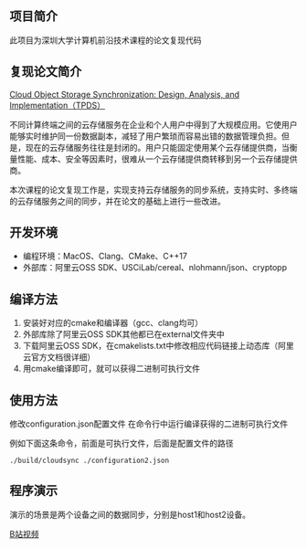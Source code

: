 ## 项目简介
此项目为深圳大学计算机前沿技术课程的论文复现代码

## 复现论文简介
[Cloud Object Storage Synchronization: Design, Analysis, and Implementation（TPDS）](https://ieeexplore.ieee.org/abstract/document/9802905)

不同计算终端之间的云存储服务在企业和个人用户中得到了大规模应用。它使用户能够实时维护同一份数据副本，减轻了用户繁琐而容易出错的数据管理负担。但是，现在的云存储服务往往是封闭的。用户只能固定使用某个云存储提供商，当衡量性能、成本、安全等因素时，很难从一个云存储提供商转移到另一个云存储提供商。

​本次课程的论文复现工作是，实现支持云存储服务的同步系统，支持实时、多终端的云存储服务之间的同步，并在论文的基础上进行一些改进。

## 开发环境
- 编程环境：MacOS、Clang、CMake、C++17
- 外部库：阿里云OSS SDK、USCiLab/cereal、nlohmann/json、cryptopp

## 编译方法
1. 安装好对应的cmake和编译器（gcc、clang均可）
2. 外部库除了阿里云OSS SDK其他都已在external文件夹中
3. 下载阿里云OSS SDK，在cmakelists.txt中修改相应代码链接上动态库（阿里云官方文档很详细）
4. 用cmake编译即可，就可以获得二进制可执行文件

## 使用方法
修改configuration.json配置文件
在命令行中运行编译获得的二进制可执行文件

例如下面这条命令，前面是可执行文件，后面是配置文件的路径
```
./build/cloudsync ./configuration2.json
```

## 程序演示
演示的场景是两个设备之间的数据同步，分别是host1和host2设备。

[B站视频](https://www.bilibili.com/video/BV1TG4y137Ui/?share_source=copy_web&vd_source=b97f96a8db3aa6ecd014f2ac3840e155)


